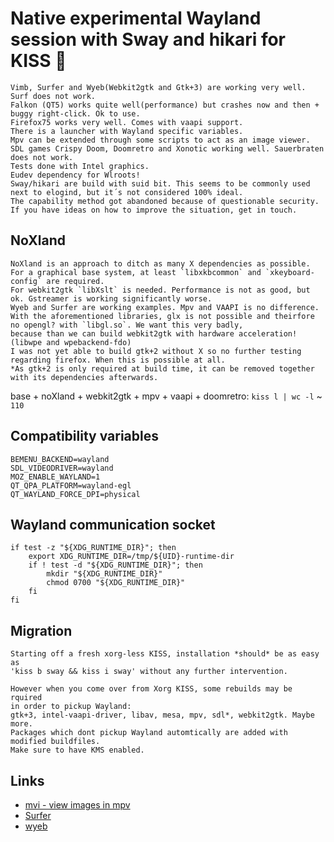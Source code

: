 # Native experimental Wayland session with Sway and hikari for KISS 🌿
```
Vimb, Surfer and Wyeb(Webkit2gtk and Gtk+3) are working very well.
Surf does not work.
Falkon (QT5) works quite well(performance) but crashes now and then + buggy right-click. Ok to use.
Firefox75 works very well. Comes with vaapi support.
There is a launcher with Wayland specific variables.
Mpv can be extended through some scripts to act as an image viewer.
SDL games Crispy Doom, Doomretro and Xonotic working well. Sauerbraten does not work.
Tests done with Intel graphics.
Eudev dependency for Wlroots!
Sway/hikari are build with suid bit. This seems to be commonly used next to elogind, but it´s not considered 100% ideal.  
The capability method got abandoned because of questionable security.
If you have ideas on how to improve the situation, get in touch. 
```

## NoXland
```
NoXland is an approach to ditch as many X dependencies as possible.  
For a graphical base system, at least `libxkbcommon` and `xkeyboard-config` are required.  
For webkit2gtk `libXslt` is needed. Performance is not as good, but ok. Gstreamer is working significantly worse.  
Wyeb and Surfer are working examples. Mpv and VAAPI is no difference.  
With the aforementioned libraries, glx is not possible and theirfore no opengl? with `libgl.so`. We want this very badly,  
because than we can build webkit2gtk with hardware acceleration!(libwpe and wpebackend-fdo)
I was not yet able to build gtk+2 without X so no further testing regarding firefox. When this is possible at all.  
*As gtk+2 is only required at build time, it can be removed together with its dependencies afterwards.
```
base + noXland + webkit2gtk + mpv + vaapi + doomretro:   `kiss l | wc -l` ~ `110`
 
## Compatibility variables
```
BEMENU_BACKEND=wayland
SDL_VIDEODRIVER=wayland
MOZ_ENABLE_WAYLAND=1
QT_QPA_PLATFORM=wayland-egl
QT_WAYLAND_FORCE_DPI=physical
```

## Wayland communication socket
```
if test -z "${XDG_RUNTIME_DIR}"; then
    export XDG_RUNTIME_DIR=/tmp/${UID}-runtime-dir
    if ! test -d "${XDG_RUNTIME_DIR}"; then
        mkdir "${XDG_RUNTIME_DIR}"
        chmod 0700 "${XDG_RUNTIME_DIR}"
    fi
fi
```

## Migration
```
Starting off a fresh xorg-less KISS, installation *should* be as easy as
'kiss b sway && kiss i sway' without any further intervention.

However when you come over from Xorg KISS, some rebuilds may be rquired
in order to pickup Wayland:
gtk+3, intel-vaapi-driver, libav, mesa, mpv, sdl*, webkit2gtk. Maybe more.
Packages which dont pickup Wayland automtically are added with modified buildfiles.
Make sure to have KMS enabled.
```

## Links
- [mvi - view images in mpv](https://github.com/occivink/mpv-image-viewer)  
- [Surfer](https://github.com/nihilowy/surfer) 
- [wyeb](https://github.com/jun7/wyeb)  

